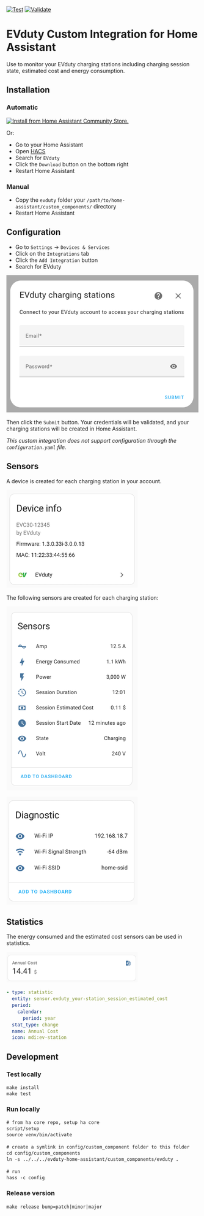 [![Test](https://github.com/happydev-ca/evduty-home-assistant/actions/workflows/test.yml/badge.svg)](https://github.com/happydev-ca/evduty-home-assistant/actions/workflows/test.yml)
[![Validate](https://github.com/happydev-ca/evduty-home-assistant/actions/workflows/validate.yml/badge.svg)](https://github.com/happydev-ca/evduty-home-assistant/actions/workflows/validate.yml)

# EVduty Custom Integration for Home Assistant

Use to monitor your EVduty charging stations including charging session state, estimated cost and energy consumption.

## Installation

### Automatic

[![Install from Home Assistant Community Store.](https://my.home-assistant.io/badges/hacs_repository.svg)](https://my.home-assistant.io/redirect/hacs_repository/?owner=happydev-ca&repository=evduty-home-assistant&category=integration)

Or:

- Go to your Home Assistant
- Open [HACS](https://hacs.xyz/)
- Search for `EVduty`
- Click the `Download` button on the bottom right
- Restart Home Assistant

### Manual

- Copy the `evduty` folder your `/path/to/home-assistant/custom_components/` directory
- Restart Home Assistant

## Configuration

- Go to `Settings` -> `Devices & Services`
- Click on the `Integrations` tab
- Click the `Add Integration` button
- Search for EVduty

![Configuration](.img/config.png)

Then click the `Submit` button. Your credentials will be validated, and your charging stations will be created in Home Assistant.

*This custom integration does not support configuration through the `configuration.yaml` file.*

## Sensors

A device is created for each charging station in your account. 

![Device](./.img/device.png)

The following sensors are created for each charging station:

![Sensors](./.img/sensors.png)

![Diagnostic](./.img/diagnostic.png)

## Statistics

The energy consumed and the estimated cost sensors can be used in statistics.

![Stats](./.img/stats.png)

```yaml
- type: statistic
  entity: sensor.evduty_your-station_session_estimated_cost
  period:
    calendar:
      period: year
  stat_type: change
  name: Annual Cost
  icon: mdi:ev-station
```

## Development

### Test locally

```shell
make install
make test
```

### Run locally

```shell
# from ha core repo, setup ha core
script/setup
source venv/bin/activate

# create a symlink in config/custom_component folder to this folder
cd config/custom_components
ln -s ../../../evduty-home-assistant/custom_components/evduty .

# run
hass -c config
```

### Release version

```shell
make release bump=patch|minor|major
```